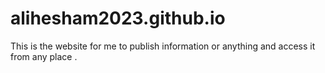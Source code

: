 # alihesham2023.github.io
This is the website for me to publish information or anything and access it from any place .
